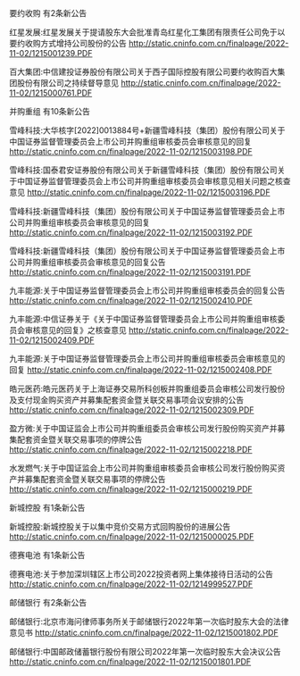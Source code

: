 要约收购 有2条新公告 

红星发展:红星发展关于提请股东大会批准青岛红星化工集团有限责任公司免于以要约收购方式增持公司股份的公告 http://static.cninfo.com.cn/finalpage/2022-11-02/1215001239.PDF 

百大集团:中信建投证券股份有限公司关于西子国际控股有限公司要约收购百大集团股份有限公司之持续督导意见 http://static.cninfo.com.cn/finalpage/2022-11-02/1215000761.PDF 

并购重组 有10条新公告 

雪峰科技:大华核字[2022]0013884号+新疆雪峰科技（集团）股份有限公司关于中国证券监督管理委员会上市公司并购重组审核委员会审核意见的回复 http://static.cninfo.com.cn/finalpage/2022-11-02/1215003198.PDF 

雪峰科技:国泰君安证券股份有限公司关于新疆雪峰科技（集团）股份有限公司关于中国证券监督管理委员会上市公司并购重组审核委员会审核意见相关问题之核查意见 http://static.cninfo.com.cn/finalpage/2022-11-02/1215003196.PDF 

雪峰科技:新疆雪峰科技（集团）股份有限公司关于中国证券监督管理委员会上市公司并购重组审核委员会审核意见的回复 http://static.cninfo.com.cn/finalpage/2022-11-02/1215003192.PDF 

雪峰科技:新疆雪峰科技（集团）股份有限公司关于中国证券监督管理委员会上市公司并购重组审核委员会审核意见的回复公告 http://static.cninfo.com.cn/finalpage/2022-11-02/1215003191.PDF 

九丰能源:关于中国证券监督管理委员会上市公司并购重组审核委员会的回复公告 http://static.cninfo.com.cn/finalpage/2022-11-02/1215002410.PDF 

九丰能源:中信证券关于《关于中国证券监督管理委员会上市公司并购重组审核委员会审核意见的回复》之核查意见 http://static.cninfo.com.cn/finalpage/2022-11-02/1215002409.PDF 

九丰能源:关于中国证券监督管理委员会上市公司并购重组审核委员会审核意见的回复 http://static.cninfo.com.cn/finalpage/2022-11-02/1215002408.PDF 

皓元医药:皓元医药关于上海证券交易所科创板并购重组委员会审核公司发行股份及支付现金购买资产并募集配套资金暨关联交易事项会议安排的公告 http://static.cninfo.com.cn/finalpage/2022-11-02/1215002309.PDF 

盈方微:关于中国证监会上市公司并购重组委员会审核公司发行股份购买资产并募集配套资金暨关联交易事项的停牌公告 http://static.cninfo.com.cn/finalpage/2022-11-02/1215002218.PDF 

水发燃气:关于中国证监会上市公司并购重组审核委员会审核公司发行股份购买资产并募集配套资金暨关联交易事项的停牌公告 http://static.cninfo.com.cn/finalpage/2022-11-02/1215000219.PDF 

新城控股 有1条新公告 

新城控股:新城控股关于以集中竞价交易方式回购股份的进展公告 http://static.cninfo.com.cn/finalpage/2022-11-02/1215000025.PDF 

德赛电池 有1条新公告 

德赛电池:关于参加深圳辖区上市公司2022投资者网上集体接待日活动的公告 http://static.cninfo.com.cn/finalpage/2022-11-02/1214999527.PDF 

邮储银行 有2条新公告 

邮储银行:北京市海问律师事务所关于邮储银行2022年第一次临时股东大会的法律意见书 http://static.cninfo.com.cn/finalpage/2022-11-02/1215001802.PDF 

邮储银行:中国邮政储蓄银行股份有限公司2022年第一次临时股东大会决议公告 http://static.cninfo.com.cn/finalpage/2022-11-02/1215001801.PDF 

